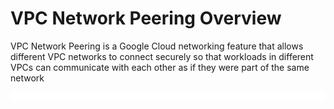# VPC Network Peering Overview

VPC Network Peering is a Google Cloud networking feature that allows different VPC networks to connect securely so that workloads in different VPCs can communicate with each other as if they were part of the same network

![](https://github.com/JonmarCorpuz/LetsLearn/blob/main/Assets/Whitespace.png)

